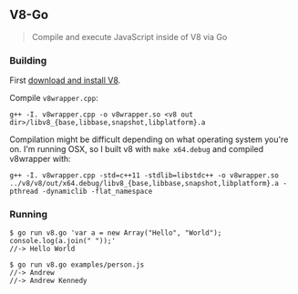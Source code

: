 ## V8-Go

> Compile and execute JavaScript inside of V8 via Go

### Building

First [download and install V8](https://code.google.com/p/v8-wiki/wiki/BuildingWithGYP).

Compile `v8wrapper.cpp`:

```
g++ -I. v8wrapper.cpp -o v8wrapper.so <v8 out dir>/libv8_{base,libbase,snapshot,libplatform}.a
```

Compilation might be difficult depending on what operating system you're on. I'm running OSX, so I built v8 with `make x64.debug` and compiled v8wrapper with:

```
g++ -I. v8wrapper.cpp -std=c++11 -stdlib=libstdc++ -o v8wrapper.so ../v8/v8/out/x64.debug/libv8_{base,libbase,snapshot,libplatform}.a -pthread -dynamiclib -flat_namespace
```

### Running

```
$ go run v8.go 'var a = new Array("Hello", "World"); console.log(a.join(" "));'
//-> Hello World

$ go run v8.go examples/person.js
//-> Andrew
//-> Andrew Kennedy
```
